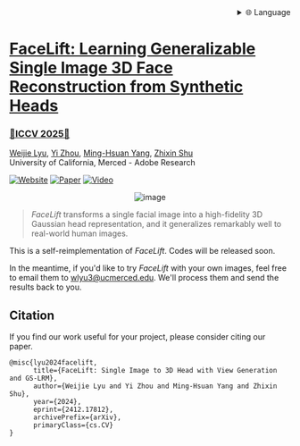 
<div align="right">
  <details>
    <summary >🌐 Language</summary>
    <div>
      <div align="center">
        <a href="https://openaitx.github.io/view.html?user=weijielyu&project=FaceLift&lang=en">English</a>
        | <a href="https://openaitx.github.io/view.html?user=weijielyu&project=FaceLift&lang=zh-CN">简体中文</a>
        | <a href="https://openaitx.github.io/view.html?user=weijielyu&project=FaceLift&lang=zh-TW">繁體中文</a>
        | <a href="https://openaitx.github.io/view.html?user=weijielyu&project=FaceLift&lang=ja">日本語</a>
        | <a href="https://openaitx.github.io/view.html?user=weijielyu&project=FaceLift&lang=ko">한국어</a>
        | <a href="https://openaitx.github.io/view.html?user=weijielyu&project=FaceLift&lang=hi">हिन्दी</a>
        | <a href="https://openaitx.github.io/view.html?user=weijielyu&project=FaceLift&lang=th">ไทย</a>
        | <a href="https://openaitx.github.io/view.html?user=weijielyu&project=FaceLift&lang=fr">Français</a>
        | <a href="https://openaitx.github.io/view.html?user=weijielyu&project=FaceLift&lang=de">Deutsch</a>
        | <a href="https://openaitx.github.io/view.html?user=weijielyu&project=FaceLift&lang=es">Español</a>
        | <a href="https://openaitx.github.io/view.html?user=weijielyu&project=FaceLift&lang=it">Italiano</a>
        | <a href="https://openaitx.github.io/view.html?user=weijielyu&project=FaceLift&lang=ru">Русский</a>
        | <a href="https://openaitx.github.io/view.html?user=weijielyu&project=FaceLift&lang=pt">Português</a>
        | <a href="https://openaitx.github.io/view.html?user=weijielyu&project=FaceLift&lang=nl">Nederlands</a>
        | <a href="https://openaitx.github.io/view.html?user=weijielyu&project=FaceLift&lang=pl">Polski</a>
        | <a href="https://openaitx.github.io/view.html?user=weijielyu&project=FaceLift&lang=ar">العربية</a>
        | <a href="https://openaitx.github.io/view.html?user=weijielyu&project=FaceLift&lang=fa">فارسی</a>
        | <a href="https://openaitx.github.io/view.html?user=weijielyu&project=FaceLift&lang=tr">Türkçe</a>
        | <a href="https://openaitx.github.io/view.html?user=weijielyu&project=FaceLift&lang=vi">Tiếng Việt</a>
        | <a href="https://openaitx.github.io/view.html?user=weijielyu&project=FaceLift&lang=id">Bahasa Indonesia</a>
        | <a href="https://openaitx.github.io/view.html?user=weijielyu&project=FaceLift&lang=as">অসমীয়া</
      </div>
    </div>
  </details>
</div>

# FaceLift: Learning Generalizable Single Image 3D Face Reconstruction from Synthetic Heads
### 🌺ICCV 2025🌺 
[Weijie Lyu](https://weijielyu.github.io/), [Yi Zhou](https://zhouyisjtu.github.io/), [Ming-Hsuan Yang](https://faculty.ucmerced.edu/mhyang/), [Zhixin Shu](https://zhixinshu.github.io/)<br>
University of California, Merced - Adobe Research

[![Website](https://img.shields.io/badge/Website-FaceLift?logo=googlechrome&logoColor=hsl(204%2C%2086%25%2C%2053%25)&label=FaceLift&labelColor=%23f5f5dc&color=hsl(204%2C%2086%25%2C%2053%25))](https://weijielyu.github.io/FaceLift)
[![Paper](https://img.shields.io/badge/Paper-arXiv?logo=arxiv&logoColor=%23B31B1B&label=arXiv&labelColor=%23f5f5dc&color=%23B31B1B)](https://arxiv.org/abs/2412.17812)
[![Video](https://img.shields.io/badge/Video-YouTube?logo=youtube&logoColor=%23FF0000&label=YouTube&labelColor=%23f5f5dc&color=%23FF0000)](https://youtu.be/lf0Gck9UOcU)

<div align='center'>
<img alt="image" src='media/teaser.png'>
</div>

> *FaceLift* transforms a single facial image into a high-fidelity 3D Gaussian head representation, and it generalizes remarkably well to real-world human images.

This is a self-reimplementation of *FaceLift*. Codes will be released soon.

In the meantime, if you'd like to try *FaceLift* with your own images, feel free to email them to wlyu3@ucmerced.edu. We'll process them and send the results back to you.

## Citation

If you find our work useful for your project, please consider citing our paper.

```
@misc{lyu2024facelift,
      title={FaceLift: Single Image to 3D Head with View Generation and GS-LRM}, 
      author={Weijie Lyu and Yi Zhou and Ming-Hsuan Yang and Zhixin Shu},
      year={2024},
      eprint={2412.17812},
      archivePrefix={arXiv},
      primaryClass={cs.CV}
}
```
